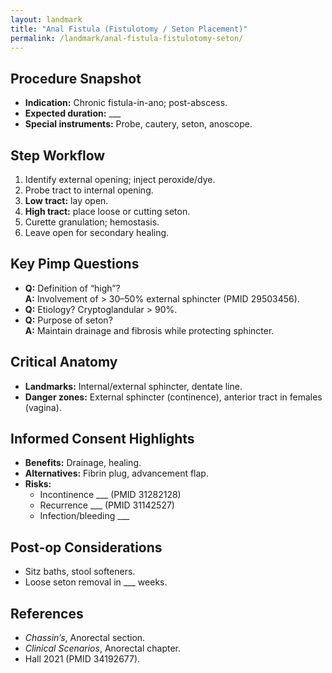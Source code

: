 ```yaml
---
layout: landmark
title: "Anal Fistula (Fistulotomy / Seton Placement)"
permalink: /landmark/anal-fistula-fistulotomy-seton/
---
```


## Procedure Snapshot
- **Indication:** Chronic fistula-in-ano; post-abscess.  
- **Expected duration:** ___  
- **Special instruments:** Probe, cautery, seton, anoscope.

## Step Workflow
1. Identify external opening; inject peroxide/dye.  
2. Probe tract to internal opening.  
3. **Low tract:** lay open.  
4. **High tract:** place loose or cutting seton.  
5. Curette granulation; hemostasis.  
6. Leave open for secondary healing.

## Key Pimp Questions
- **Q:** Definition of “high”?  
  **A:** Involvement of > 30–50% external sphincter (PMID 29503456).  
- **Q:** Etiology? Cryptoglandular > 90%.  
- **Q:** Purpose of seton?  
  **A:** Maintain drainage and fibrosis while protecting sphincter.

## Critical Anatomy
- **Landmarks:** Internal/external sphincter, dentate line.  
- **Danger zones:** External sphincter (continence), anterior tract in females (vagina).

## Informed Consent Highlights
- **Benefits:** Drainage, healing.  
- **Alternatives:** Fibrin plug, advancement flap.  
- **Risks:**  
  - Incontinence ___ (PMID 31282128)  
  - Recurrence ___ (PMID 31142527)  
  - Infection/bleeding ___  

## Post-op Considerations
- Sitz baths, stool softeners.  
- Loose seton removal in ___ weeks.  

## References
- *Chassin’s*, Anorectal section.  
- *Clinical Scenarios*, Anorectal chapter.  
- Hall 2021 (PMID 34192677).
